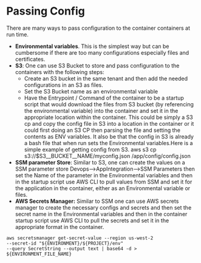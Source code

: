 # Passing Config

There are many ways to pass configuration to the container containers at run time.

* **Environmental variables**. This is the simplest way but can be cumbersome if there are too many configurations especially files and certificates.
* **S3**: One can use S3 Bucket to store and pass configuration to the containers with the following steps:
  * Create an S3 bucket in the same tenant and then add the needed configurations in an S3 as files.
  * Set the S3 Bucket name as an environmental variable
  * Have the Entrypoint / Command of the container to be a startup script that would download the files from S3 bucket (by referencing the environmental variable) into the container and set it in the appropriate location within the container. This could be simply a S3 cp and copy the config file in S3 into a location in the container or it could first doing an S3 CP then parsing the file and setting the contents as ENV variables. It also be that the config in S3 is already a bash file that when run sets the Environmental variables.Here is a simple example of getting config from S3. aws s3 cp s3://$S3\__BUCKET\__NAME/myconfig.json /app/config/config.json
* **SSM parameter Store**: Similar to S3, one can create the values on a SSM parameter store Devops-->AppIntegration-->SSM Parameters then set the Name of the parameter in the Environmental variables and then in the startup script use AWS CLI to pull values from SSM and set it for the application in the container, either as an Environmental variable or files.
* **AWS Secrets Manager:** Similar to SSM one can use AWS secrets manager to create the necessary configs and secrets and then set the secret name in the Environmental variables and then in the container startup script use AWS CLI to pull the secrets and set it in the appropriate format in the container.

```
aws secretsmanager get-secret-value --region us-west-2 
--secret-id "${ENVIRONMENT}/${PROJECT}/env" 
--query SecretString --output text | base64 -d > ${ENVIRONMENT_FILE_NAME}
```



&#x20;&#x20;
